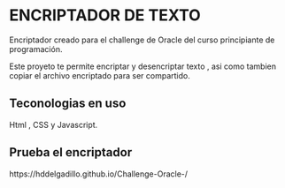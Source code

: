 <h1>ENCRIPTADOR DE TEXTO</h1>
<p>Encriptador creado para el challenge de Oracle del curso principiante de programación.</p>
<p>Este proyeto te permite encriptar y desencriptar texto , asi como tambien copiar el archivo encriptado para ser compartido.</p>
<span></span>
<h2>Teconologias en uso</h2>
<p>Html , CSS y Javascript.</p>
<h2>Prueba el encriptador</h2>
<p>https://hddelgadillo.github.io/Challenge-Oracle-/</p>

